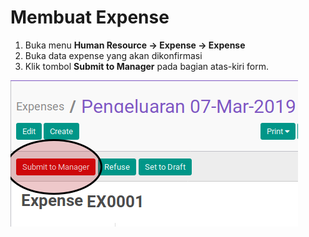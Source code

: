 # Membuat Expense

1. Buka menu **Human Resource -> Expense -> Expense**
2. Buka data expense yang akan dikonfirmasi
3. Klik tombol **Submit to Manager** pada bagian atas-kiri form.

![](../../img/expense/konfirmasi.png)
